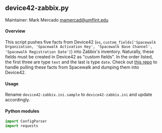 ## device42-zabbix.py

Maintainer: Mark Mercado <mamercad@umflint.edu>

#### Overview

This script pushes five facts from Device42 (`os`, `custom_fields['Spacewalk Organization, 'Spacewalk Activation Key', 'Spacewalk Base Channel', 'Spacewalk Registration Date']`) into Zabbix's inventory. Naturally, these fields must be created in Device42 as "custom fields". In the order listed, the first three are type `text` and the last is type `date`. Check out [this repo](https://github.com/um-flint/spacewalk-device42.git) to handle pulling these facts from Spacewalk and dumping them into Device42.

#### Usage

Rename `device42-zabbix.ini.sample` to `device42-zabbix.ini` and update accordingly.

#### Python modules

```python
import ConfigParser
import requests
```
